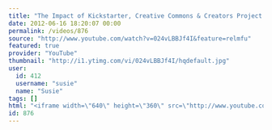 ```yaml
---
title: "The Impact of Kickstarter, Creative Commons & Creators Project | Off Book | PBS"
date: 2012-06-16 18:20:07 00:00
permalink: /videos/876
source: "http://www.youtube.com/watch?v=024vLBBJf4I&feature=relmfu"
featured: true
provider: "YouTube"
thumbnail: "http://i1.ytimg.com/vi/024vLBBJf4I/hqdefault.jpg"
user:
  id: 412
  username: "susie"
  name: "Susie"
tags: []
html: "<iframe width=\"640\" height=\"360\" src=\"http://www.youtube.com/embed/024vLBBJf4I?wmode=transparent&fs=1&feature=oembed\" frameborder=\"0\" allowfullscreen></iframe>"
id: 876
---
```


